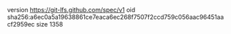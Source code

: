 version https://git-lfs.github.com/spec/v1
oid sha256:a6ec0a5a19638861ce7eaca6ec268f7507f2ccd759c056aac96451aacf2959ec
size 1358

